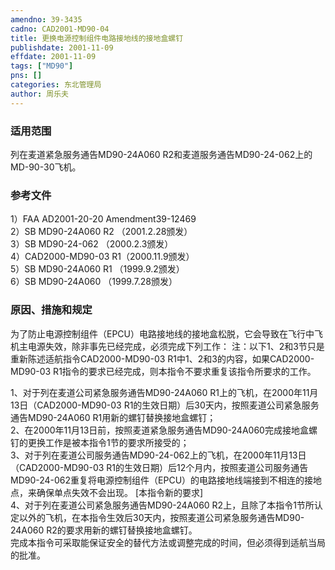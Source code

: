 ```yaml
---
amendno: 39-3435  
cadno: CAD2001-MD90-04  
title: 更换电源控制组件电路接地线的接地盒螺钉  
publishdate: 2001-11-09  
effdate: 2001-11-09  
tags: ["MD90"]  
pns: []  
categories: 东北管理局  
author: 周乐夫  
---
```

  
### 适用范围  
列在麦道紧急服务通告MD90-24A060 R2和麦道服务通告MD90-24-062上的MD-90-30飞机。  
  
<!--more-->  
### 参考文件  
1）FAA AD2001-20-20 Amendment39-12469  
2）SB MD90-24A060 R2 （2001.2.28颁发）  
 3）SB MD90-24-062 （2000.2.3颁发）  
 4）CAD2000-MD90-03 R1（2000.11.9颁发）  
 5）SB MD90-24A060 R1 （1999.9.2颁发）  
 6）SB MD90-24A060 （1999.7.28颁发）  
  
### 原因、措施和规定  
为了防止电源控制组件（EPCU）电路接地线的接地盒松脱，它会导致在飞行中飞机主电源失效，除非事先已经完成，必须完成下列工作： 注：以下1、2和3节只是重新陈述适航指令CAD2000-MD90-03 R1中1、2和3的内容，如果CAD2000-MD90-03 R1指令的要求已经完成，则本指令不要求重复该指令所要求的工作。  
  
 1、对于列在麦道公司紧急服务通告MD90-24A060 R1上的飞机，在2000年11月13日（CAD2000-MD90-03 R1的生效日期）后30天内，按照麦道公司紧急服务通告MD90-24A060 R1用新的螺钉替换接地盒螺钉；  
 2、在2000年11月13日前，按照麦道紧急服务通告MD90-24A060完成接地盒螺钉的更换工作是被本指令1节的要求所接受的；  
 3、对于列在麦道公司服务通告MD90-24-062上的飞机，在2000年11月13日（CAD2000-MD90-03 R1的生效日期）后12个月内，按照麦道公司服务通告MD90-24-062重复将电源控制组件（EPCU）的电路接地线端接到不相连的接地点，来确保单点失效不会出现。 [本指令新的要求]  
 4、对于列在麦道公司紧急服务通告MD90-24A060 R2上，且除了本指令1节所认定以外的飞机，在本指令生效后30天内，按照麦道公司紧急服务通告MD90-24A060 R2的要求用新的螺钉替换接地盒螺钉。  
    完成本指令可采取能保证安全的替代方法或调整完成的时间，但必须得到适航当局的批准。  
